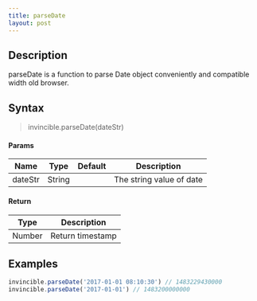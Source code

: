 ```yaml
---
title: parseDate
layout: post
---
```


## Description

parseDate is a function to parse Date object conveniently and compatible width old browser.

## Syntax

> invincible.parseDate(dateStr)

#### Params

Name | Type | Default | Description
--- | --- | --- | ---
dateStr | String | | The string value of date

#### Return

Type | Description
--- | ---
Number | Return timestamp

## Examples

``` js
invincible.parseDate('2017-01-01 08:10:30') // 1483229430000
invincible.parseDate('2017-01-01') // 1483200000000
```
